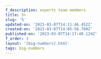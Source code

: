```yaml
---
f_description: experts team members
title: 5+
slug: '5'
updated-on: '2023-03-07T14:11:46.452Z'
created-on: '2023-03-07T14:05:56.760Z'
published-on: '2023-03-07T14:17:40.124Z'
f_order: 3
layout: '[big-numbers].html'
tags: big-numbers
---
```



